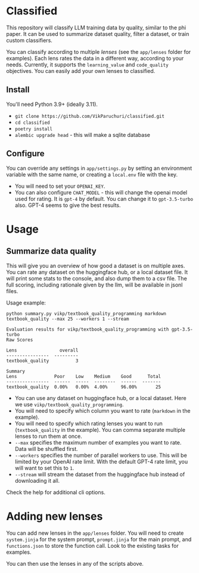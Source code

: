 # Classified

This repository will classify LLM training data by quality, similar to the phi paper.  It can be used to summarize dataset quality, filter a dataset, or train custom classifiers.

You can classify according to multiple *lenses* (see the `app/lenses` folder for examples).  Each lens rates the data in a different way, according to your needs. Currently, it supports the `learning_value` and `code_quality` objectives.  You can easily add your own lenses to classified.

## Install

You'll need Python 3.9+ (ideally 3.11).

- `git clone https://github.com/VikParuchuri/classified.git`
- `cd classified`
- `poetry install`
- `alembic upgrade head` - this will make a sqlite database

## Configure

You can override any settings in `app/settings.py` by setting an environment variable with the same name, or creating a `local.env` file with the key.

- You will need to set your `OPENAI_KEY`.
- You can also configure `CHAT_MODEL` - this will change the openai model used for rating.  It is `gpt-4` by default.  You can change it to `gpt-3.5-turbo` also.  GPT-4 seems to give the best results.

# Usage

## Summarize data quality

This will give you an overview of how good a dataset is on multiple axes.  You can rate any dataset on the huggingface hub, or a local dataset file.  It will print some stats to the console, and also dump them to a csv file.  The full scoring, including rationale given by the llm, will be available in jsonl files.

Usage example:

`python summary.py vikp/textbook_quality_programming markdown textbook_quality --max 25 --workers 1 --stream`

    Evaluation results for vikp/textbook_quality_programming with gpt-3.5-turbo
    Raw Scores
    
    Lens                overall
    ----------------  ---------
    textbook_quality          3
    
    Summary
    Lens              Poor    Low    Medium    Good      Total
    ----------------  ------  -----  --------  ------  -------
    textbook_quality  0.00%   0.00%  4.00%     96.00%       25

- You can use any dataset on huggingface hub, or a local dataset.  Here we use `vikp/textbook_quality_programming`.
- You will need to specify which column you want to rate (`markdown` in the example).
- You will need to specify which rating lenses you want to run (`textbook_quality` in the example). You can comma separate multiple lenses to run them at once.
- `--max` specifies the maximum number of examples you want to rate.  Data will be shuffled first.
- `--workers` specifies the number of parallel workers to use.  This will be limited by your OpenAI rate limit.  With the default GPT-4 rate limit, you will want to set this to `1`.
- `--stream` will stream the dataset from the huggingface hub instead of downloading it all.

Check the help for additional cli options.

# Adding new lenses

You can add new lenses in the `app/lenses` folder.  You will need to create `system.jinja` for the system prompt, `prompt.jinja` for the main prompt, and `functions.json` to store the function call.  Look to the existing tasks for examples.

You can then use the lenses in any of the scripts above.